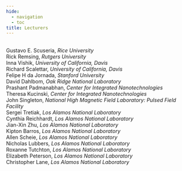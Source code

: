 ```yaml
---
hide:
  - navigation
  - toc
title: Lecturers
---
```

<br>Gustavo E. Scuseria, <i>Rice University</i>
<br>Rick Remsing, <i>Rutgers University</i>
<br>Inna Vishik, <i>University of California, Davis</i>
<br>Richard Scalettar, <i>University of California, Davis</i>
<br>Felipe H da Jornada, <i>Stanford University</i>
<br>David Dahlbom, <i>Oak Ridge National Laboratory</i>
<br>Prashant Padmanabhan, <i>Center for Integrated Nanotechnologies</i>
<br>Theresa Kucinski, <i>Center for Integrated Nanotechnologies</i>
<br>John Singleton, <i>National High Magnetic Field Laboratory: Pulsed Field Facility</i>
<br>Sergei Tretiak, <i>Los Alamos National Laboratory</i>
<br>Cynthia Reichhardt, <i>Los Alamos National Laboratory</i>
<br>Jian-Xin Zhu, <i>Los Alamos National Laboratory</i>
<br>Kipton Barros, <i>Los Alamos National Laboratory</i>
<br>Allen Scheie, <i>Los Alamos National Laboratory</i>
<br>Nicholas Lubbers, <i>Los Alamos National Laboratory</i>
<br>Roxanne Tutchton, <i>Los Alamos National Laboratory</i>
<br>Elizabeth Peterson, <i>Los Alamos National Laboratory</i>
<br>Christopher Lane, <i>Los Alamos National Laboratory</i>
<br>
<br>

